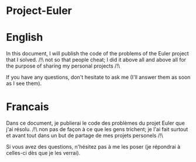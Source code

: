 # Project-Euler
# English
In this document, I will publish the code of the problems of the Euler project that I solved. /!\ not so that people cheat;
I did it above all and above all for the purpose of sharing my personal projects /!\

If you have any questions, don't hesitate to ask me (I'll answer them as soon as I see them).

# Francais
Dans ce document, je publierai le code des problèmes du projet Euler que j'ai résolu. /!\ non pas de façon à ce que les gens trichent;
je l'ai fait surtout et avant tout  dans un but de partage de mes projets personels /!\

Si vous avez des questions, n'hésitez pas à me les poser (je répondrai à celles-ci dès que je les verrai).
